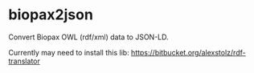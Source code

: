 biopax2json
===========

Convert Biopax OWL (rdf/xml) data to JSON-LD.

Currently may need to install this lib: https://bitbucket.org/alexstolz/rdf-translator

